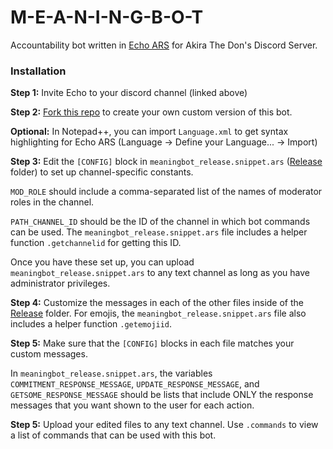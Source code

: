 # M-E-A-N-I-N-G-B-O-T
Accountability bot written in [Echo ARS](http://proxikal.github.io/Echo/Commands/) for Akira The Don's Discord Server.

### Installation
**Step 1:** Invite Echo to your discord channel (linked above)

**Step 2:** [Fork this repo](https://github.com/headjoe3/M-E-A-N-I-N-G-B-O-T/fork) to create your own custom version of this bot.

**Optional:** In Notepad++, you can import `Language.xml` to get syntax highlighting for Echo ARS (Language -> Define your Language... -> Import)

**Step 3:** Edit the `[CONFIG]` block in `meaningbot_release.snippet.ars` ([Release](https://github.com/headjoe3/M-E-A-N-I-N-G-B-O-T/tree/master/Release) folder) to set up channel-specific constants.

`MOD_ROLE` should include a comma-separated list of the names of moderator roles in the channel.

`PATH_CHANNEL_ID` should be the ID of the channel in which bot commands can be used. The `meaningbot_release.snippet.ars` file includes a helper function `.getchannelid` for getting this ID.

Once you have these set up, you can upload `meaningbot_release.snippet.ars` to any text channel as long as you have administrator privileges.

**Step 4:** Customize the messages in each of the other files inside of the [Release](https://github.com/headjoe3/M-E-A-N-I-N-G-B-O-T/tree/master/Release) folder. For emojis, the `meaningbot_release.snippet.ars` file also includes a helper function `.getemojiid`.

**Step 5:** Make sure that the `[CONFIG]` blocks in each file matches your custom messages.

In `meaningbot_release.snippet.ars`, the variables `COMMITMENT_RESPONSE_MESSAGE`, `UPDATE_RESPONSE_MESSAGE`, and `GETSOME_RESPONSE_MESSAGE` should be lists that include ONLY the response messages that you want shown to the user for each action.

**Step 5:** Upload your edited files to any text channel. Use `.commands` to view a list of commands that can be used with this bot.
